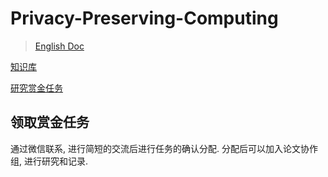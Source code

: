 # Privacy-Preserving-Computing

> [English Doc](./README.md)

[知识库](https://github.com/DigitalFinanceAndWorldSIG/ResearchDAO/tree/main/Privacy-Preserving-Computing)

[研究赏金任务](https://github.com/DigitalFinanceAndWorldSIG/Privacy-Preserving-Computing/issues)

## 领取赏金任务

通过微信联系, 进行简短的交流后进行任务的确认分配. 分配后可以加入论文协作组, 进行研究和记录.
